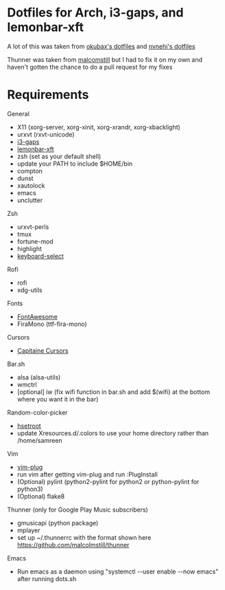 # Dotfiles for Arch, i3-gaps, and lemonbar-xft
A lot of this was taken from [okubax's dotfiles](https://github.com/okubax/dotfiles) and [nvnehi's dotfiles](https://github.com/nvnehi/dotfiles)

Thunner was taken from [malcomstill](https://github.com/malcolmstill/thunner) but I had to fix it on my own and haven't gotten the chance to do a pull request for my fixes

# Requirements
General
* X11 (xorg-server, xorg-xinit, xorg-xrandr, xorg-xbacklight)
* urxvt (rxvt-unicode)
* [i3-gaps](https://github.com/Airblader/i3)
* [lemonbar-xft](https://aur.archlinux.org/packages/lemonbar-xft-git/)
* zsh (set as your default shell)
* update your PATH to include $HOME/bin
* compton
* dunst
* xautolock
* emacs
* unclutter

Zsh
* urxvt-perls
* tmux
* fortune-mod
* highlight
* [keyboard-select](https://github.com/muennich/urxvt-perls)

Rofi
* rofi
* xdg-utils

Fonts
* [FontAwesome](https://aur.archlinux.org/packages/ttf-font-awesome/)
* FiraMono (ttf-fira-mono)

Cursors
* [Capitaine Cursors](https://aur.archlinux.org/packages/capitaine-cursors/)

Bar.sh
* alsa (alsa-utils)
* wmctrl
* [optional] iw (fix wifi function in bar.sh and add $(wifi) at the bottom where you want it in the bar)

Random-color-picker
* [hsetroot](https://aur.archlinux.org/packages/hsetroot/)
* update Xresources.d/.colors to use your home directory rather than /home/samreen

Vim
* [vim-plug](https://github.com/junegunn/vim-plug)
* run vim after getting vim-plug and run :PlugInstall
* (Optional) pylint (python2-pylint for python2 or python-pylint for python3)
* (Optional) flake8

Thunner (only for Google Play Music subscribers)
* gmusicapi (python package)
* mplayer
* set up ~/.thunnerrc with the format shown here https://github.com/malcolmstill/thunner

Emacs
* Run emacs as a daemon using "systemctl --user enable --now emacs" after running dots.sh